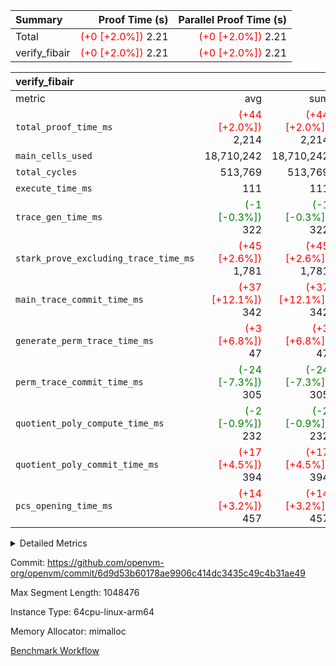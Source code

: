 | Summary | Proof Time (s) | Parallel Proof Time (s) |
|:---|---:|---:|
| Total | <span style='color: red'>(+0 [+2.0%])</span> 2.21 | <span style='color: red'>(+0 [+2.0%])</span> 2.21 |
| verify_fibair | <span style='color: red'>(+0 [+2.0%])</span> 2.21 | <span style='color: red'>(+0 [+2.0%])</span> 2.21 |


| verify_fibair |||||
|:---|---:|---:|---:|---:|
|metric|avg|sum|max|min|
| `total_proof_time_ms ` | <span style='color: red'>(+44 [+2.0%])</span> 2,214 | <span style='color: red'>(+44 [+2.0%])</span> 2,214 | <span style='color: red'>(+44 [+2.0%])</span> 2,214 | <span style='color: red'>(+44 [+2.0%])</span> 2,214 |
| `main_cells_used     ` |  18,710,242 |  18,710,242 |  18,710,242 |  18,710,242 |
| `total_cycles        ` |  513,769 |  513,769 |  513,769 |  513,769 |
| `execute_time_ms     ` |  111 |  111 |  111 |  111 |
| `trace_gen_time_ms   ` | <span style='color: green'>(-1 [-0.3%])</span> 322 | <span style='color: green'>(-1 [-0.3%])</span> 322 | <span style='color: green'>(-1 [-0.3%])</span> 322 | <span style='color: green'>(-1 [-0.3%])</span> 322 |
| `stark_prove_excluding_trace_time_ms` | <span style='color: red'>(+45 [+2.6%])</span> 1,781 | <span style='color: red'>(+45 [+2.6%])</span> 1,781 | <span style='color: red'>(+45 [+2.6%])</span> 1,781 | <span style='color: red'>(+45 [+2.6%])</span> 1,781 |
| `main_trace_commit_time_ms` | <span style='color: red'>(+37 [+12.1%])</span> 342 | <span style='color: red'>(+37 [+12.1%])</span> 342 | <span style='color: red'>(+37 [+12.1%])</span> 342 | <span style='color: red'>(+37 [+12.1%])</span> 342 |
| `generate_perm_trace_time_ms` | <span style='color: red'>(+3 [+6.8%])</span> 47 | <span style='color: red'>(+3 [+6.8%])</span> 47 | <span style='color: red'>(+3 [+6.8%])</span> 47 | <span style='color: red'>(+3 [+6.8%])</span> 47 |
| `perm_trace_commit_time_ms` | <span style='color: green'>(-24 [-7.3%])</span> 305 | <span style='color: green'>(-24 [-7.3%])</span> 305 | <span style='color: green'>(-24 [-7.3%])</span> 305 | <span style='color: green'>(-24 [-7.3%])</span> 305 |
| `quotient_poly_compute_time_ms` | <span style='color: green'>(-2 [-0.9%])</span> 232 | <span style='color: green'>(-2 [-0.9%])</span> 232 | <span style='color: green'>(-2 [-0.9%])</span> 232 | <span style='color: green'>(-2 [-0.9%])</span> 232 |
| `quotient_poly_commit_time_ms` | <span style='color: red'>(+17 [+4.5%])</span> 394 | <span style='color: red'>(+17 [+4.5%])</span> 394 | <span style='color: red'>(+17 [+4.5%])</span> 394 | <span style='color: red'>(+17 [+4.5%])</span> 394 |
| `pcs_opening_time_ms ` | <span style='color: red'>(+14 [+3.2%])</span> 457 | <span style='color: red'>(+14 [+3.2%])</span> 457 | <span style='color: red'>(+14 [+3.2%])</span> 457 | <span style='color: red'>(+14 [+3.2%])</span> 457 |



<details>
<summary>Detailed Metrics</summary>

|  | verify_program_compile_ms | total_cells | stark_prove_excluding_trace_time_ms | quotient_poly_compute_time_ms | quotient_poly_commit_time_ms | perm_trace_commit_time_ms | pcs_opening_time_ms | main_trace_commit_time_ms |
| --- | --- | --- | --- | --- | --- | --- | --- |
|  | 5 | 65,536 | 66 | 3 | 14 | 0 | 35 | 14 | 

| air_name | rows | quotient_deg | main_cols | interactions | constraints | cells |
| --- | --- | --- | --- | --- | --- | --- |
| AccessAdapterAir<2> |  | 4 |  | 5 | 11 |  | 
| AccessAdapterAir<4> |  | 4 |  | 5 | 11 |  | 
| AccessAdapterAir<8> |  | 4 |  | 5 | 11 |  | 
| FibonacciAir | 32,768 | 1 | 2 |  | 5 | 65,536 | 
| FriReducedOpeningAir |  | 4 |  | 31 | 52 |  | 
| NativePoseidon2Air<BabyBearParameters>, 1> |  | 4 |  | 176 | 555 |  | 
| PhantomAir |  | 4 |  | 3 | 4 |  | 
| ProgramAir |  | 1 |  | 1 | 4 |  | 
| VariableRangeCheckerAir |  | 1 |  | 1 | 4 |  | 
| VmAirWrapper<AluNativeAdapterAir, FieldArithmeticCoreAir> |  | 4 |  | 15 | 23 |  | 
| VmAirWrapper<BranchNativeAdapterAir, BranchEqualCoreAir<1> |  | 4 |  | 11 | 22 |  | 
| VmAirWrapper<JalNativeAdapterAir, JalCoreAir> |  | 4 |  | 7 | 6 |  | 
| VmAirWrapper<NativeAdapterAir<2, 0>, PublicValuesCoreAir> |  | 4 |  | 11 | 22 |  | 
| VmAirWrapper<NativeLoadStoreAdapterAir<1>, NativeLoadStoreCoreAir<1> |  | 4 |  | 15 | 16 |  | 
| VmAirWrapper<NativeLoadStoreAdapterAir<4>, NativeLoadStoreCoreAir<4> |  | 4 |  | 15 | 16 |  | 
| VmAirWrapper<NativeVectorizedAdapterAir<4>, FieldExtensionCoreAir> |  | 4 |  | 15 | 23 |  | 
| VmConnectorAir |  | 4 |  | 3 | 8 |  | 
| VolatileBoundaryAir |  | 4 |  | 4 | 16 |  | 

| group | trace_gen_time_ms | total_proof_time_ms | total_cycles | total_cells | stark_prove_excluding_trace_time_ms | quotient_poly_compute_time_ms | quotient_poly_commit_time_ms | perm_trace_commit_time_ms | pcs_opening_time_ms | main_trace_commit_time_ms | main_cells_used | generate_perm_trace_time_ms | execute_time_ms |
| --- | --- | --- | --- | --- | --- | --- | --- | --- | --- | --- | --- | --- | --- |
| verify_fibair | 322 | 2,214 | 513,769 | 43,401,880 | 1,781 | 232 | 394 | 305 | 457 | 342 | 18,710,242 | 47 | 111 | 

| group | air_name | rows | prep_cols | perm_cols | main_cols | cells |
| --- | --- | --- | --- | --- | --- | --- |
| verify_fibair | AccessAdapterAir<2> | 65,536 |  | 12 | 11 | 1,507,328 | 
| verify_fibair | AccessAdapterAir<4> | 32,768 |  | 12 | 13 | 819,200 | 
| verify_fibair | AccessAdapterAir<8> | 128 |  | 12 | 17 | 3,712 | 
| verify_fibair | FriReducedOpeningAir | 1,024 |  | 36 | 25 | 62,464 | 
| verify_fibair | NativePoseidon2Air<BabyBearParameters>, 1> | 16,384 |  | 216 | 399 | 10,076,160 | 
| verify_fibair | PhantomAir | 16,384 |  | 8 | 6 | 229,376 | 
| verify_fibair | ProgramAir | 8,192 |  | 8 | 10 | 147,456 | 
| verify_fibair | VariableRangeCheckerAir | 262,144 | 2 | 8 | 1 | 2,359,296 | 
| verify_fibair | VmAirWrapper<AluNativeAdapterAir, FieldArithmeticCoreAir> | 262,144 |  | 20 | 29 | 12,845,056 | 
| verify_fibair | VmAirWrapper<BranchNativeAdapterAir, BranchEqualCoreAir<1> | 131,072 |  | 16 | 23 | 5,111,808 | 
| verify_fibair | VmAirWrapper<JalNativeAdapterAir, JalCoreAir> | 16,384 |  | 12 | 9 | 344,064 | 
| verify_fibair | VmAirWrapper<NativeLoadStoreAdapterAir<1>, NativeLoadStoreCoreAir<1> | 131,072 |  | 24 | 22 | 6,029,312 | 
| verify_fibair | VmAirWrapper<NativeLoadStoreAdapterAir<4>, NativeLoadStoreCoreAir<4> | 16,384 |  | 24 | 31 | 901,120 | 
| verify_fibair | VmAirWrapper<NativeVectorizedAdapterAir<4>, FieldExtensionCoreAir> | 8,192 |  | 20 | 38 | 475,136 | 
| verify_fibair | VmConnectorAir | 2 | 1 | 8 | 4 | 24 | 
| verify_fibair | VolatileBoundaryAir | 131,072 |  | 8 | 11 | 2,490,368 | 

</details>


Commit: https://github.com/openvm-org/openvm/commit/6d9d53b60178ae9906c414dc3435c49c4b31ae49

Max Segment Length: 1048476

Instance Type: 64cpu-linux-arm64

Memory Allocator: mimalloc

[Benchmark Workflow](https://github.com/openvm-org/openvm/actions/runs/13019621452)
